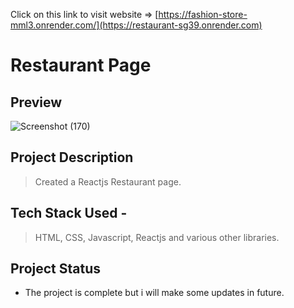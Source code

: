 Click on this link to visit website => [https://fashion-store-mml3.onrender.com/](https://restaurant-sg39.onrender.com)

# Restaurant Page

## Preview 
![Screenshot (170)](https://github.com/shubhendu0/Restaurant-Page/assets/82198522/e5f5167e-8280-4db1-9f3e-5345d63d70fd)

## Project Description  
> Created a Reactjs Restaurant page.

## Tech Stack Used - 
> HTML, CSS, Javascript, Reactjs and various other libraries.

## Project Status
- The project is complete but i will make some updates in future.
